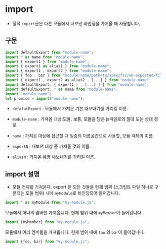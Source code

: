 # import 

- 정적 `import`문은 다른 모듈에서 내보낸 바인딩을 가져올 때 사용합니다.

## 구문
```js
import defaultExport from "module-name";
import * as name from "module-name";
import { export1 } from "module-name";
import { export1 as alias1 } from "module-name";
import { export1 , export2 } from "module-name";
import { foo , bar } from "module-name/path/to/specific/un-exported/file";
import { export1 , export2 as alias2 , [...] } from "module-name";
import defaultExport, { export1 [ , [...] ] } from "module-name";
import defaultExport, * as name from "module-name";
import "module-name";
let promise = import("module-name");
```

- `defalutExport` : 모듈에서 가져온 기본 내보내기를 가리킬 이름.

- `module-name` : 가져올 대상 모듈. 보통, 모듈을 담은 js파일로의 절대 또는 상대 경로

- `name` : 가져온 대상에 접근할 때 일종의 이름공간으로 사용할, 모듈 객체의 이름.

- `exportN` : 내보낸 대상 중 가져올 것의 이름.
- `aliasN` : 가져온 유명 내보내기를 가리킬 이름.

## import 설명

- 모듈 전체를 가져온다. export 한 모든 것들을 현재 범위 (스크립트 파일 하나로 구분되는 모듈 범위) 내에 `myModule`로 바인딩되어 들어갑니다.

```js
import * as myModule from "my-module.js";
```  

모듈에서 하나의 멤버만 가져옵니다. 현재 범위 내에 `myMember`이 들어갑니다.

```js
import {myMember} from "my-module.js";
```

모듈에서 여러 멤버들을 가져옵니다. 현재 범위 내에 `foo` 와 `bar`이 들어갑니다.

```js
import {foo, bar} from "my-module.js";
```